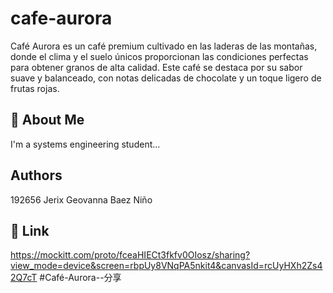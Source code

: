 # cafe-aurora

Café Aurora es un café premium cultivado en las laderas de las montañas, donde el clima y el suelo únicos proporcionan las condiciones perfectas para obtener granos de alta calidad. Este café se destaca por su sabor suave y balanceado, con notas delicadas de chocolate y un toque ligero de frutas rojas.

## 🚀 About Me
I'm a systems engineering student...


## Authors
192656 Jerix Geovanna Baez Niño

## 🔗 Link
https://mockitt.com/proto/fceaHIECt3fkfv0OIosz/sharing?view_mode=device&screen=rbpUy8VNqPA5nkit4&canvasId=rcUyHXh2Zs42Q7cT #Café-Aurora--分享